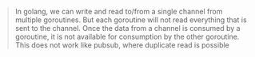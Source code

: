 > In golang, we can write and read to/from a single channel from multiple goroutines.
> But each goroutine will not read everything that is sent to the channel.
> Once the data from a channel is consumed by a goroutine, it is not available for consumption by the other goroutine. This does not work like pubsub, where duplicate read is possible
